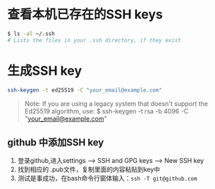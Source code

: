 
# 查看本机已存在的SSH keys

```bash
$ ls -al ~/.ssh
# Lists the files in your .ssh directory, if they exist
```

# 生成SSH key

```bash
ssh-keygen -t ed25519 -C "your_email@example.com"
```

> Note: If you are using a legacy system that doesn't support the Ed25519 algorithm, use:
> $ ssh-keygen -t rsa -b 4096 -C "your_email@example.com"

## github 中添加SSH key

1. 登录github,进入settings --> SSH and GPG keys --> New SSH key
2. 找到相应的 .pub文件，复制里面的内容粘贴到key中
3. 测试是事成功，在bash命令行窗体输入：```ssh -T git@github.com```
